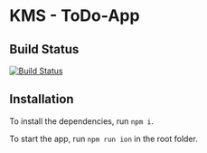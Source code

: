 # KMS - ToDo-App

## Build Status

[![Build Status](https://api.travis-ci.com/lewe98/kms-todo.svg?branch=dev)](https://travis-ci.com/lewe98/kms-todo)

## Installation
To install the dependencies, run ``npm i``. 

To start the app, run ``npm run ion`` in the root folder.
